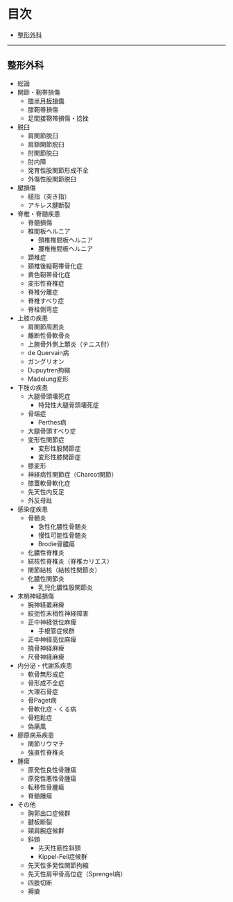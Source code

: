 # 目次
- [整形外科](#整形外科)

***
## <a name="整形外科">整形外科</a>
- 総論
- 関節・靭帯損傷
	- [膝半月板損傷](膝半月板損傷.md)
	- 膝靭帯損傷
	- 足間接靭帯損傷・捻挫
- 脱臼
	- 肩関節脱臼
	- 肩鎖関節脱臼
	- 肘関節脱臼
	- 肘内障
	- 発育性股関節形成不全
	- 外傷性股関節脱臼
- 腱損傷
	- 槌指（突き指）
	- アキレス腱断裂
- 脊椎・脊髄疾患
	- 脊髄損傷
	- 椎間板ヘルニア
		- 頚椎椎間板ヘルニア
		- 腰椎椎間板ヘルニア
	- 頚椎症
	- 頚椎後縦靭帯骨化症
	- 黄色靭帯骨化症
	- 変形性脊椎症
	- 脊椎分離症
	- 脊椎すべり症
	- 脊柱側弯症
- 上肢の疾患
	- 肩関節周囲炎
	- 離断性骨軟骨炎
	- 上腕骨外側上顆炎（テニス肘）
	- de Quervain病
	- ガングリオン
	- Dupuytren拘縮
	- Madelung変形
- 下肢の疾患
	- 大腿骨頭壊死症
		- 特発性大腿骨頭壊死症
	- 骨端症
		- Perthes病
	- 大腿骨頭すべり症
	- 変形性関節症
		- 変形性股関節症
		- 変形性膝関節症
	- 膝変形
	- 神経病性関節症（Charcot関節）
	- 膝蓋軟骨軟化症
	- 先天性内反足
	- 外反母趾
- 感染症疾患
	- 骨髄炎
		- 急性化膿性骨髄炎
		- 慢性可能性骨髄炎
		- Brodie骨膿瘍
	- 化膿性脊椎炎
	- 結核性脊椎炎（脊椎カリエス）
	- 関節結核（結核性関節炎）
	- 化膿性関節炎
		- 乳児化膿性股関節炎
- 末梢神経損傷
	- 腕神経叢麻痺
	- 絞扼性末梢性神経障害
	- 正中神経低位麻痺
		- 手根管症候群
	- 正中神経高位麻痺
	- 撓骨神経麻痺
	- 尺骨神経麻痺
- 内分泌・代謝系疾患
	- 軟骨無形成症
	- 骨形成不全症
	- 大理石骨症
	- 骨Paget病
	- 骨軟化症・くる病
	- 骨粗鬆症
	- 偽痛風
- 膠原病系疾患
	- 関節リウマチ
	- 強直性脊椎炎
- 腫瘍
	- 原発性良性骨腫瘍
	- 原発性悪性骨腫瘍
	- 転移性骨腫瘍
	- 脊髄腫瘍
- その他
	- 胸郭出口症候群
	- 腱板断裂
	- 頸肩腕症候群
	- 斜頸
		- 先天性筋性斜頸
		- Kippel-Feil症候群
	- 先天性多発性関節拘縮
	- 先天性肩甲骨高位症（Sprengel病）
	- 四肢切断
	- 褥瘡